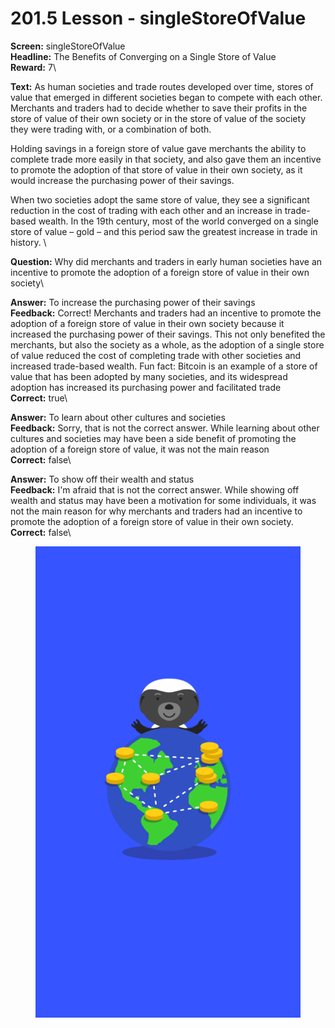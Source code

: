 # 201.5 Lesson - singleStoreOfValue

**Screen:** singleStoreOfValue\
**Headline:** The Benefits of Converging on a Single Store of Value\
**Reward:** 7\

**Text:** As human societies and trade routes developed over time, stores of value that emerged in different societies began to compete with each other. Merchants and traders had to decide whether to save their profits in the store of value of their own society or in the store of value of the society they were trading with, or a combination of both.

Holding savings in a foreign store of value gave merchants the ability to complete trade more easily in that society, and also gave them an incentive to promote the adoption of that store of value in their own society, as it would increase the purchasing power of their savings.

When two societies adopt the same store of value, they see a significant reduction in the cost of trading with each other and an increase in trade-based wealth. In the 19th century, most of the world converged on a single store of value – gold – and this period saw the greatest increase in trade in history.
\

**Question:** Why did merchants and traders in early human societies have an incentive to promote the adoption of a foreign store of value in their own society\

**Answer:** To increase the purchasing power of their savings\
**Feedback:** Correct! Merchants and traders had an incentive to promote the adoption of a foreign store of value in their own society because it increased the purchasing power of their savings. This not only benefited the merchants, but also the society as a whole, as the adoption of a single store of value reduced the cost of completing trade with other societies and increased trade-based wealth. Fun fact: Bitcoin is an example of a store of value that has been adopted by many societies, and its widespread adoption has increased its purchasing power and facilitated trade\
**Correct:** true\

**Answer:** To learn about other cultures and societies\
**Feedback:** Sorry, that is not the correct answer. While learning about other cultures and societies may have been a side benefit of promoting the adoption of a foreign store of value, it was not the main reason\
**Correct:** false\

**Answer:** To show off their wealth and status\
**Feedback:** I&#x27;m afraid that is not the correct answer. While showing off wealth and status may have been a motivation for some individuals, it was not the main reason for why merchants and traders had an incentive to promote the adoption of a foreign store of value in their own society.\
**Correct:** false\


<figure><img src="../.gitbook/assets/201-05.png" alt=""><figcaption></figcaption></figure>


